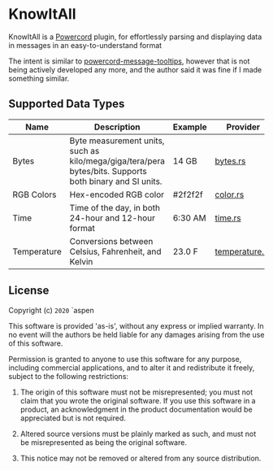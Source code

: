 # KnowItAll

KnowItAll is a [Powercord](https://powercord.dev) plugin, for effortlessly parsing and displaying data in messages in an easy-to-understand format

The intent is similar to [powercord-message-tooltips](https://github.com/lorencerri/powercord-message-tooltips), however that is not being actively developed any more, and the author said it was fine if I made something similar.

## Supported Data Types


| Name        | Description                                                                                             | Example | Provider                                               |
| ----------- | ------------------------------------------------------------------------------------------------------- | ------- | ------------------------------------------------------ |
| Bytes       | Byte measurement units, such as kilo/mega/giga/tera/pera bytes/bits. Supports both binary and SI units. | 14 GB   | [bytes.rs](provider/src/provider/bytes.rs)             |
| RGB Colors  | Hex-encoded RGB color                                                                                   | #2f2f2f | [color.rs](provider/src/provider/color.rs)             |
| Time        | Time of the day, in both 24-hour and 12-hour format                                                     | 6:30 AM | [time.rs](provider/src/provider/time.rs)               |
| Temperature | Conversions between Celsius, Fahrenheit, and Kelvin                                                     | 23.0 F  | [temperature.rs](provider/src/provider/temperature.rs) |

## License

Copyright (c) `2020` `aspen

This software is provided 'as-is', without any express or implied warranty. In
no event will the authors be held liable for any damages arising from the use of
this software.

Permission is granted to anyone to use this software for any purpose, including
commercial applications, and to alter it and redistribute it freely, subject to
the following restrictions:

1.  The origin of this software must not be misrepresented; you must not claim
    that you wrote the original software. If you use this software in a product,
    an acknowledgment in the product documentation would be appreciated but is
    not required.

2.  Altered source versions must be plainly marked as such, and must not be
    misrepresented as being the original software.

3.  This notice may not be removed or altered from any source distribution.
